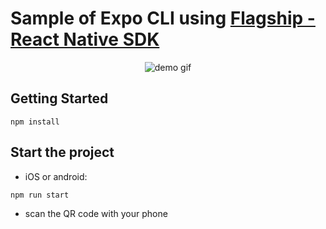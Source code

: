 # Sample of Expo CLI using [Flagship - React Native SDK](../../README.md)

<p align="center">
<img src="./src/assets/expo-cli.gif" alt="demo gif"/>
</p>

## Getting Started

```
npm install
```

## Start the project

-   iOS or android:

```
npm run start
```

-   scan the QR code with your phone
